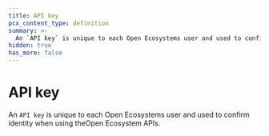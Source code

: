 ```yaml
---
title: API key
pcx_content_type: definition
summary: >-
  An `API key` is unique to each Open Ecosystems user and used to confirm identity when using theOpen Ecosystem APIs.
hidden: true
has_more: false
---
```


# API key

An `API key` is unique to each Open Ecosystems user and used to confirm identity when using theOpen Ecosystem APIs.
